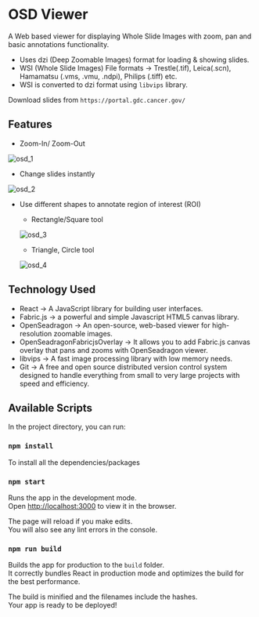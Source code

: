 # OSD Viewer

A Web based viewer for displaying Whole Slide Images with zoom, pan and basic annotations functionality.
- Uses dzi (Deep Zoomable Images) format for loading & showing slides.
- WSI (Whole Slide Images) File formats -> Trestle(.tif), Leica(.scn), Hamamatsu (.vms, .vmu, .ndpi), Philips (.tiff) etc.
- WSI is converted to dzi format using `libvips` library.

Download slides from `https://portal.gdc.cancer.gov/`

## Features

- Zoom-In/ Zoom-Out

![osd_1](https://user-images.githubusercontent.com/62811612/192135175-2840897d-5af8-41c4-b1ad-87b11d58fb43.gif)

- Change slides instantly

![osd_2](https://user-images.githubusercontent.com/62811612/192135589-edcaf18d-d47e-4b0f-aa40-fdab3597b283.gif)

- Use different shapes to annotate region of interest (ROI)
  - Rectangle/Square tool
   
   ![osd_3](https://user-images.githubusercontent.com/62811612/192136000-3dddc84d-4d24-4d52-be0d-58f75fef7e4d.gif)

  - Triangle, Circle tool

   ![osd_4](https://user-images.githubusercontent.com/62811612/192136043-c54527ab-8ee9-40dd-bfa8-0ff0102abdeb.gif)

## Technology Used

- React -> A JavaScript library for building user interfaces.
- Fabric.js -> a powerful and simple Javascript HTML5 canvas library.
- OpenSeadragon -> An open-source, web-based viewer for high-resolution zoomable images.
- OpenSeadragonFabricjsOverlay -> It allows you to add Fabric.js canvas overlay that pans and zooms with OpenSeadragon viewer.
- libvips -> A fast image processing library with low memory needs.
- Git -> A free and open source distributed version control system designed to handle everything from small to very large projects with speed and efficiency.


## Available Scripts

In the project directory, you can run:

### `npm install`

To install all the dependencies/packages

### `npm start`

Runs the app in the development mode.\
Open [http://localhost:3000](http://localhost:3000) to view it in the browser.

The page will reload if you make edits.\
You will also see any lint errors in the console.

### `npm run build`

Builds the app for production to the `build` folder.\
It correctly bundles React in production mode and optimizes the build for the best performance.

The build is minified and the filenames include the hashes.\
Your app is ready to be deployed!
